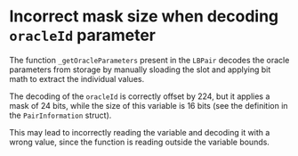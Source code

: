 # Incorrect mask size when decoding `oracleId` parameter

The function `_getOracleParameters` present in the `LBPair` decodes the oracle parameters from storage by manually sloading the slot and applying bit math to extract the individual values.

The decoding of the `oracleId` is correctly offset by 224, but it applies a mask of 24 bits, while the size of this variable is 16 bits (see the definition in the `PairInformation` struct).

This may lead to incorrectly reading the variable and decoding it with a wrong value, since the function is reading outside the variable bounds.
